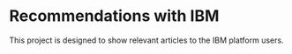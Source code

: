 # Recommendations with IBM

This project is designed to show relevant articles to the IBM platform users.
